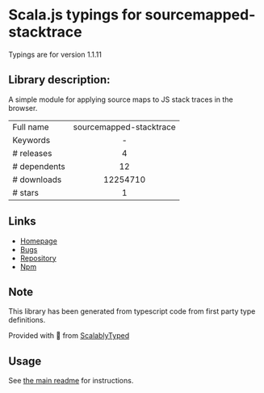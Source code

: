 
# Scala.js typings for sourcemapped-stacktrace

Typings are for version 1.1.11

## Library description:
A simple module for applying source maps to JS stack traces in the browser.

|                    |                 |
| ------------------ | :-------------: |
| Full name          | sourcemapped-stacktrace |
| Keywords           | - |
| # releases         | 4 |
| # dependents       | 12 |
| # downloads        | 12254710 |
| # stars            | 1 |

## Links
- [Homepage](https://github.com/novocaine/sourcemapped-stacktrace)
- [Bugs](https://github.com/novocaine/sourcemapped-stacktrace/issues)
- [Repository](https://github.com/novocaine/sourcemapped-stacktrace)
- [Npm](https://www.npmjs.com/package/sourcemapped-stacktrace)
    


## Note
This library has been generated from typescript code from first party type definitions.

Provided with :purple_heart: from [ScalablyTyped](https://github.com/oyvindberg/ScalablyTyped)

## Usage
See [the main readme](../../readme.md) for instructions.


